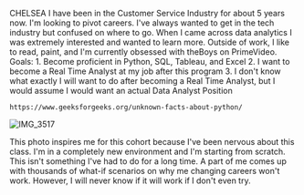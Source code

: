 CHELSEA
  I have been in the Customer Service Industry for about 5 years now. I'm looking to pivot careers. I've always wanted to get in the tech industry but confused on where to go. When I came across data analytics I was extremely interested and wanted to learn more. Outside of work, I like to read, paint, and I'm currently obsessed with theBoys on PrimeVideo. 
  Goals:
    1. Become proficient in Python, SQL, Tableau, and Excel
    2. I want to become a Real Time Analyst at my job after this program
    3. I don't know what exactly I will want to do after becoming a Real Time Analyst, but I would assume I would want an actual Data Analyst Position
   
    https://www.geeksforgeeks.org/unknown-facts-about-python/

![IMG_3517](https://github.com/chelseajordan884/Homework/assets/139940287/4205e773-cc51-44c3-8c7f-67bebf0535e1)

This photo inspires me for this cohort because I've been nervous about this class. I'm in a completely new environment and I'm starting from scratch. This isn't something I've had to do for a long time. A part of me comes up with thousands of what-if scenarios on why me changing careers won't work. However, I will never know if it will work if I don't even try. 
